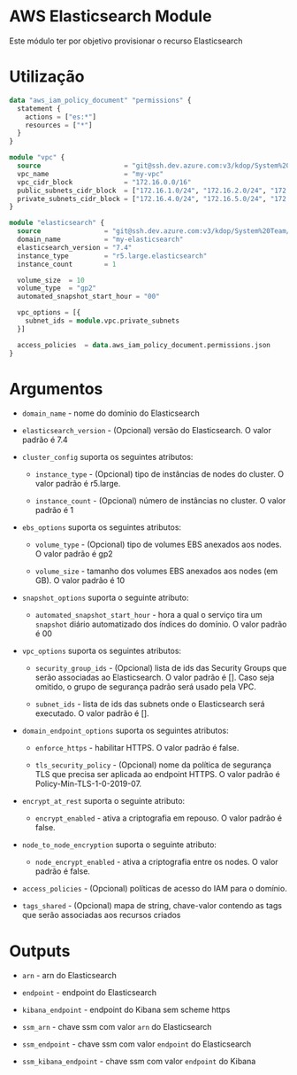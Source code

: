 # AWS Elasticsearch Module

Este módulo ter por objetivo provisionar o recurso Elasticsearch

# Utilização

```terraform
data "aws_iam_policy_document" "permissions" {
  statement {
    actions = ["es:*"]
    resources = ["*"]
  }
}

module "vpc" {
  source                     = "git@ssh.dev.azure.com:v3/kdop/System%20Team/terraform-modules//provider/aws/vpc"
  vpc_name                   = "my-vpc"
  vpc_cidr_block             = "172.16.0.0/16"
  public_subnets_cidr_block  = ["172.16.1.0/24", "172.16.2.0/24", "172.16.3.0/24"]
  private_subnets_cidr_block = ["172.16.4.0/24", "172.16.5.0/24", "172.16.6.0/24"]
}

module "elasticsearch" {
  source                = "git@ssh.dev.azure.com:v3/kdop/System%20Team/terraform-modules//provider/aws/elasticsearch"
  domain_name           = "my-elasticsearch"
  elasticsearch_version = "7.4"
  instance_type         = "r5.large.elasticsearch"
  instance_count        = 1

  volume_size  = 10
  volume_type  = "gp2"
  automated_snapshot_start_hour = "00"

  vpc_options = [{ 
    subnet_ids = module.vpc.private_subnets
  }]

  access_policies  = data.aws_iam_policy_document.permissions.json
}
```

# Argumentos

* `domain_name` - nome do domínio do Elasticsearch

* `elasticsearch_version` - (Opcional) versão do Elasticsearch. O valor padrão é 7.4

* `cluster_config` suporta os seguintes atributos:

  * `instance_type` - (Opcional) tipo de instâncias de nodes do cluster. O valor padrão é r5.large.

  * `instance_count` - (Opcional) número de instâncias no cluster. O valor padrão é 1

* `ebs_options` suporta os seguintes atributos:

  * `volume_type` - (Opcional) tipo de volumes EBS anexados aos nodes. O valor padrão é gp2

  * `volume_size` - tamanho dos volumes EBS anexados aos nodes (em GB). O valor padrão é 10

* `snapshot_options` suporta o seguinte atributo:

  * `automated_snapshot_start_hour` - hora a qual o serviço tira um `snapshot` diário automatizado dos índices do domínio. O valor padrão é 00

* `vpc_options` suporta os seguintes atributos: 

  * `security_group_ids` - (Opcional) lista de ids das Security Groups que serão associadas ao Elasticsearch. O valor padrão é []. Caso seja omitido, o grupo de segurança padrão será usado pela VPC.

  * `subnet_ids` - lista de ids das subnets onde o Elasticsearch será executado. O valor padrão é [].

* `domain_endpoint_options` suporta os seguintes atributos:  

  * `enforce_https` - habilitar HTTPS. O valor padrão é false.

  * `tls_security_policy` - (Opcional) nome da política de segurança TLS que precisa ser aplicada ao endpoint HTTPS. O valor padrão é Policy-Min-TLS-1-0-2019-07.

* `encrypt_at_rest` suporta o seguinte atributo:

  * `encrypt_enabled` - ativa a criptografia em repouso. O valor padrão é false.
 
* `node_to_node_encryption` suporta o seguinte atributo:

  * `node_encrypt_enabled` - ativa a criptografia entre os nodes. O valor padrão é false.

* `access_policies` - (Opcional) políticas de acesso do IAM para o domínio.

* `tags_shared` - (Opcional) mapa de string, chave-valor contendo as tags que serão associadas aos recursos criados

# Outputs

* `arn` - arn do Elasticsearch

* `endpoint` - endpoint do Elasticsearch

* `kibana_endpoint` -  endpoint do Kibana sem scheme https

* `ssm_arn` - chave ssm com valor `arn` do Elasticsearch

* `ssm_endpoint` - chave ssm com valor `endpoint` do Elasticsearch

* `ssm_kibana_endpoint` - chave ssm com valor `endpoint` do Kibana